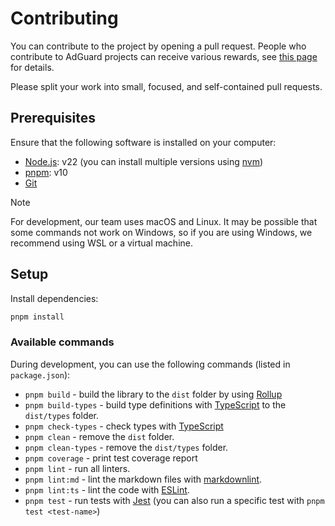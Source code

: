 # Contributing

You can contribute to the project by opening a pull request. People who contribute to AdGuard projects can receive
various rewards, see [this page][contribute] for details.

Please split your work into small, focused, and self-contained pull requests.

## Prerequisites

Ensure that the following software is installed on your computer:

- [Node.js][nodejs]: v22 (you can install multiple versions using [nvm][nvm])
- [pnpm][pnpm]: v10
- [Git][git]

> [!NOTE]
> For development, our team uses macOS and Linux. It may be possible that some commands not work on Windows,
> so if you are using Windows, we recommend using WSL or a virtual machine.

[git]: https://git-scm.com/
[nodejs]: https://nodejs.org/en/download
[nvm]: https://github.com/nvm-sh/nvm
[pnpm]: https://pnpm.io/installation

## Setup

Install dependencies:

```bash
pnpm install
```

### Available commands

During development, you can use the following commands (listed in `package.json`):

- `pnpm build` - build the library to the `dist` folder by using [Rollup][rollup]
- `pnpm build-types` - build type definitions with [TypeScript][typescript] to the `dist/types` folder.
- `pnpm check-types` - check types with [TypeScript][typescript]
- `pnpm clean` - remove the `dist` folder.
- `pnpm clean-types` - remove the `dist/types` folder.
- `pnpm coverage` - print test coverage report
- `pnpm lint` - run all linters.
- `pnpm lint:md` - lint the markdown files with [markdownlint][markdownlint].
- `pnpm lint:ts` - lint the code with [ESLint][eslint].
- `pnpm test` - run tests with [Jest][jest] (you can also run a specific test with `pnpm test <test-name>`)

[contribute]: https://adguard.com/contribute.html
[eslint]: https://eslint.org/
[jest]: https://jestjs.io/
[markdownlint]: https://github.com/DavidAnson/markdownlint
[rollup]: https://rollupjs.org/
[typescript]: https://www.typescriptlang.org/
